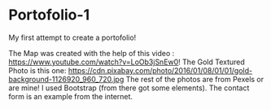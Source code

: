 # Portofolio-1
My first attempt to create a portofolio!

The Map was created with the help of this video : https://www.youtube.com/watch?v=LoOb3jSnEw0!
The Gold Textured Photo is this one: https://cdn.pixabay.com/photo/2016/01/08/01/01/gold-background-1126920_960_720.jpg 
The rest of the photos are from Pexels or are mine!
I used Bootstrap (from there got some elements).
The contact form is an example from the internet.


